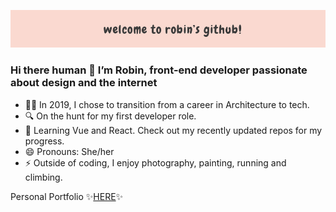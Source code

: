 ![Banner](https://github.com/robinnong/robinnong/blob/master/git_banner.jpg)

### Hi there human 👋 I’m Robin, front-end developer passionate about design and the internet
 
- 👩‍💻 In 2019, I chose to transition from a career in Architecture to tech.
- 🔍 On the hunt for my first developer role.
- 🌱 Learning Vue and React. Check out my recently updated repos for my progress.
- 😄 Pronouns: She/her
- ⚡ Outside of coding, I enjoy photography, painting, running and climbing.  

Personal Portfolio ✨<a href="https://www.robinnong.com/">HERE</a>✨
